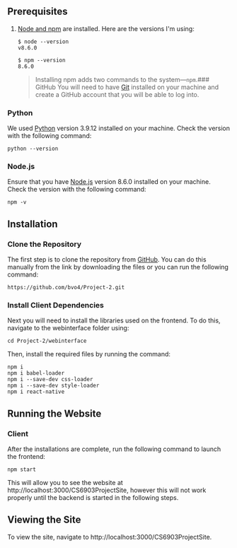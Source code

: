 ## Prerequisites

1. [Node and npm](https://nodejs.org/en/download/) are installed. Here are the versions I'm using:

    ```shell
    $ node --version
    v8.6.0

    $ npm --version
    8.6.0
    ```
    > Installing npm adds two commands to the system—`npm`.### GitHub
You will need to have [Git](https://git-scm.com/book/en/v2/Getting-Started-Installing-Git) installed on your machine and create a GitHub account that you will be able to log into.
### Python
We used [Python](https://www.python.org/downloads/) version 3.9.12 installed on your machine. Check the version with the following command:
```
python --version
```
### Node.js
Ensure that you have [Node.js](https://nodejs.org/en/download/) version 8.6.0 installed on your machine. Check the version with the following command:
```
npm -v
```

## Installation
### Clone the Repository
The first step is to clone the repository from [GitHub](https://github.com/bvo4/Project-2). You can do this manually from the link by downloading the files or you can run the following command:
```
https://github.com/bvo4/Project-2.git
```
### Install Client Dependencies
Next you will need to install the libraries used on the frontend. To do this, navigate to the webinterface folder using:
```
cd Project-2/webinterface
```
Then, install the required files by running the command:
```
npm i
npm i babel-loader
npm i --save-dev css-loader
npm i --save-dev style-loader
npm i react-native
```

## Running the Website
### Client
After the installations are complete, run the following command to launch the frontend:
```
npm start
```
This will allow you to see the website at http://localhost:3000/CS6903ProjectSite, however this will not work properly until the backend is started in the following steps.


## Viewing the Site
To view the site, navigate to http://localhost:3000/CS6903ProjectSite.
